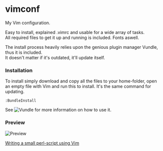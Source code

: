 vimconf
=======

My Vim configuration.

Easy to install, explained .vimrc and usable for a wide array of tasks.  
All required files to get it up and running is included. Fonts aswell. 

The install process heavily relies upon the genious plugin manager Vundle, thus it is included.  
It doesn't matter if it's outdated, it'll update itself.

### Installation
To install simply download and copy all the files to your home-folder, open an empty file with Vim and run this to install. It's the same command for updating.  

    :BundleInstall

See ![Vundle](https://github.com/gmarik/vundle) for more information on how to use it.

### Preview
![Preview](http://i.imgur.com/mbnEL.png "Vim screenshot")

[Writing a small perl-script using Vim](http://youtu.be/DrzAuLsxgwU)
